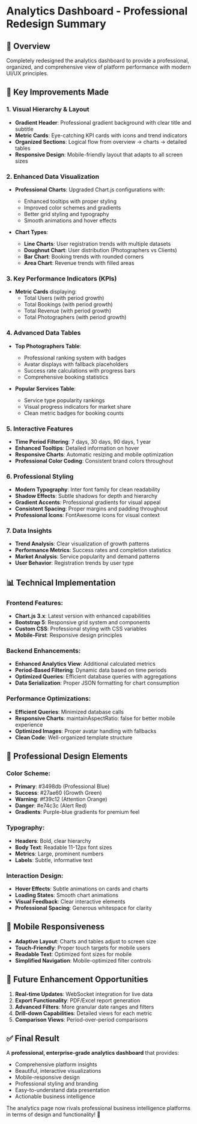 # Analytics Dashboard - Professional Redesign Summary

## 🎯 Overview
Completely redesigned the analytics dashboard to provide a professional, organized, and comprehensive view of platform performance with modern UI/UX principles.

## 🚀 Key Improvements Made

### 1. **Visual Hierarchy & Layout**
- **Gradient Header**: Professional gradient background with clear title and subtitle
- **Metric Cards**: Eye-catching KPI cards with icons and trend indicators
- **Organized Sections**: Logical flow from overview → charts → detailed tables
- **Responsive Design**: Mobile-friendly layout that adapts to all screen sizes

### 2. **Enhanced Data Visualization**
- **Professional Charts**: Upgraded Chart.js configurations with:
  - Enhanced tooltips with proper styling
  - Improved color schemes and gradients
  - Better grid styling and typography
  - Smooth animations and hover effects

- **Chart Types**:
  - **Line Charts**: User registration trends with multiple datasets
  - **Doughnut Chart**: User distribution (Photographers vs Clients)
  - **Bar Chart**: Booking trends with rounded corners
  - **Area Chart**: Revenue trends with filled areas

### 3. **Key Performance Indicators (KPIs)**
- **Metric Cards** displaying:
  - Total Users (with period growth)
  - Total Bookings (with period growth)
  - Total Revenue (with period growth)
  - Total Photographers (with period growth)

### 4. **Advanced Data Tables**
- **Top Photographers Table**:
  - Professional ranking system with badges
  - Avatar displays with fallback placeholders
  - Success rate calculations with progress bars
  - Comprehensive booking statistics

- **Popular Services Table**:
  - Service type popularity rankings
  - Visual progress indicators for market share
  - Clean metric badges for booking counts

### 5. **Interactive Features**
- **Time Period Filtering**: 7 days, 30 days, 90 days, 1 year
- **Enhanced Tooltips**: Detailed information on hover
- **Responsive Charts**: Automatic resizing and mobile optimization
- **Professional Color Coding**: Consistent brand colors throughout

### 6. **Professional Styling**
- **Modern Typography**: Inter font family for clean readability
- **Shadow Effects**: Subtle shadows for depth and hierarchy
- **Gradient Accents**: Professional gradients for visual appeal
- **Consistent Spacing**: Proper margins and padding throughout
- **Professional Icons**: FontAwesome icons for visual context

### 7. **Data Insights**
- **Trend Analysis**: Clear visualization of growth patterns
- **Performance Metrics**: Success rates and completion statistics
- **Market Analysis**: Service popularity and demand patterns
- **User Behavior**: Registration trends by user type

## 📊 Technical Implementation

### Frontend Features:
- **Chart.js 3.x**: Latest version with enhanced capabilities
- **Bootstrap 5**: Responsive grid system and components
- **Custom CSS**: Professional styling with CSS variables
- **Mobile-First**: Responsive design principles

### Backend Enhancements:
- **Enhanced Analytics View**: Additional calculated metrics
- **Period-Based Filtering**: Dynamic data based on time periods
- **Optimized Queries**: Efficient database queries with aggregations
- **Data Serialization**: Proper JSON formatting for chart consumption

### Performance Optimizations:
- **Efficient Queries**: Minimized database calls
- **Responsive Charts**: maintainAspectRatio: false for better mobile experience
- **Optimized Images**: Proper avatar handling with fallbacks
- **Clean Code**: Well-organized template structure

## 🎨 Professional Design Elements

### Color Scheme:
- **Primary**: #3498db (Professional Blue)
- **Success**: #27ae60 (Growth Green)
- **Warning**: #f39c12 (Attention Orange)
- **Danger**: #e74c3c (Alert Red)
- **Gradients**: Purple-blue gradients for premium feel

### Typography:
- **Headers**: Bold, clear hierarchy
- **Body Text**: Readable 11-12px font sizes
- **Metrics**: Large, prominent numbers
- **Labels**: Subtle, informative text

### Interaction Design:
- **Hover Effects**: Subtle animations on cards and charts
- **Loading States**: Smooth chart animations
- **Visual Feedback**: Clear interactive elements
- **Professional Spacing**: Generous whitespace for clarity

## 📱 Mobile Responsiveness
- **Adaptive Layout**: Charts and tables adjust to screen size
- **Touch-Friendly**: Proper touch targets for mobile users
- **Readable Text**: Optimized font sizes for mobile
- **Simplified Navigation**: Mobile-optimized filter controls

## 🔧 Future Enhancement Opportunities
1. **Real-time Updates**: WebSocket integration for live data
2. **Export Functionality**: PDF/Excel report generation
3. **Advanced Filters**: More granular date ranges and filters
4. **Drill-down Capabilities**: Detailed views for each metric
5. **Comparison Views**: Period-over-period comparisons

## ✅ Final Result
A **professional, enterprise-grade analytics dashboard** that provides:
- Comprehensive platform insights
- Beautiful, interactive visualizations
- Mobile-responsive design
- Professional styling and branding
- Easy-to-understand data presentation
- Actionable business intelligence

The analytics page now rivals professional business intelligence platforms in terms of design and functionality! 🎉